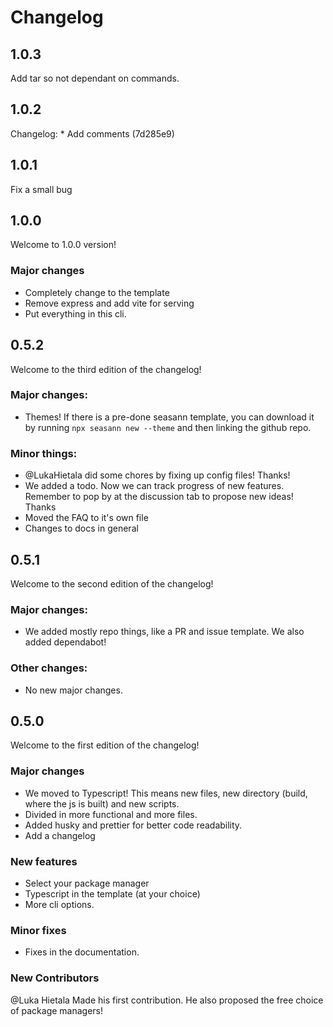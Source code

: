 # Changelog

## 1.0.3

Add tar so not dependant on commands.

## 1.0.2

Changelog: \* Add comments (7d285e9)

## 1.0.1

Fix a small bug

## 1.0.0

Welcome to 1.0.0 version!

### Major changes

-   Completely change to the template
-   Remove express and add vite for serving
-   Put everything in this cli.

## 0.5.2

Welcome to the third edition of the changelog!

### Major changes:

-   Themes! If there is a pre-done seasann template, you can download it by running `npx seasann new --theme` and then linking the github repo.

### Minor things:

-   @LukaHietala did some chores by fixing up config files! Thanks!
-   We added a todo. Now we can track progress of new features. Remember to pop by at the discussion tab to propose new ideas! Thanks
-   Moved the FAQ to it's own file
-   Changes to docs in general

## 0.5.1

Welcome to the second edition of the changelog!

### Major changes:

-   We added mostly repo things, like a PR and issue template. We also added dependabot!

### Other changes:

-   No new major changes.

## 0.5.0

Welcome to the first edition of the changelog!

### Major changes

-   We moved to Typescript! This means new files, new directory (build, where the js is built) and new scripts.
-   Divided in more functional and more files.
-   Added husky and prettier for better code readability.
-   Add a changelog

### New features

-   Select your package manager
-   Typescript in the template (at your choice)
-   More cli options.

### Minor fixes

-   Fixes in the documentation.

### New Contributors

@Luka Hietala Made his first contribution. He also proposed the free choice of package managers!
